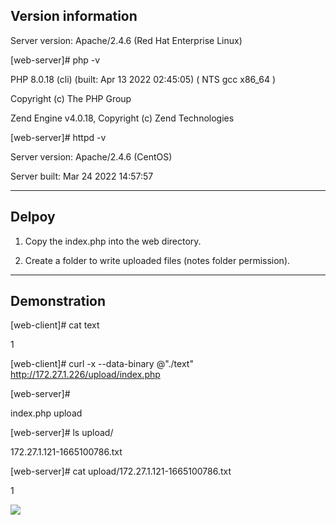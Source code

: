 ## Version information

Server version: Apache/2.4.6 (Red Hat Enterprise Linux)

[web-server]# php -v

PHP 8.0.18 (cli) (built: Apr 13 2022 02:45:05) ( NTS gcc x86_64 )

Copyright (c) The PHP Group

Zend Engine v4.0.18, Copyright (c) Zend Technologies

[web-server]#  httpd -v

Server version: Apache/2.4.6 (CentOS)

Server built:   Mar 24 2022 14:57:57

---

## Delpoy 

1. Copy the index.php into the web directory.

2. Create a folder to write uploaded files (notes folder permission).

---
## Demonstration

[web-client]# cat text

1

[web-client]# curl -x --data-binary @"./text" http://172.27.1.226/upload/index.php


[web-server]#

index.php  upload

[web-server]# ls upload/

172.27.1.121-1665100786.txt

[web-server]# cat upload/172.27.1.121-1665100786.txt

1

![](https://i.imgur.com/HnXpmx8.png)
                                                                    

